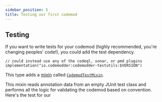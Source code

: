 ```yaml
---
sidebar_position: 5
title: Testing our first codemod
---
```


## Testing

If you want to write tests for your codemod (highly recommended, you're changing peoples' code!), you could add the test dependency. 

```
// could instead use any of the codeql, sonar, or pmd plugins
implementation("io.codemodder:codemodder-testutils:$VERSION")
```

This type adds a [mixin](https://en.wikipedia.org/wiki/Mixin) called [`CodemodTestMixin`](https://www.javadoc.io/doc/io.codemodder/codemodder-testutils/latest/io/codemodder/testutils/CodemodTestMixin.html).

This mixin reads annotation data from an empty JUnit test class and performs all the logic for validating the codemod based on convention. Here's the test for our